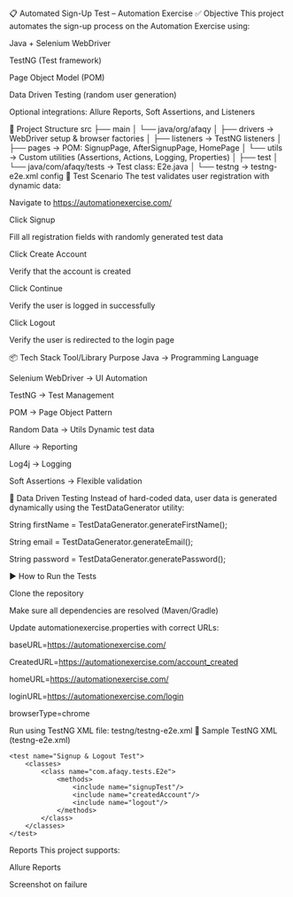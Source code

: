 📋 Automated Sign-Up Test – Automation Exercise
✅ Objective
This project automates the sign-up process on the Automation Exercise using:

Java + Selenium WebDriver

TestNG (Test framework)

Page Object Model (POM)

Data Driven Testing (random user generation)

Optional integrations: Allure Reports, Soft Assertions, and Listeners

📂 Project Structure
src
├── main
│   └── java/org/afaqy
│       ├── drivers        → WebDriver setup & browser factories
│       ├── listeners      → TestNG listeners
│       ├── pages          → POM: SignupPage, AfterSignupPage, HomePage
│       └── utils          → Custom utilities (Assertions, Actions, Logging, Properties)
│
├── test
│   └── java/com/afaqy/tests → Test class: E2e.java
│
└── testng                  → testng-e2e.xml config
🧪 Test Scenario
The test validates user registration with dynamic data:

Navigate to https://automationexercise.com/

Click Signup

Fill all registration fields with randomly generated test data

Click Create Account

Verify that the account is created

Click Continue

Verify the user is logged in successfully

Click Logout

Verify the user is redirected to the login page

📦 Tech Stack
Tool/Library	Purpose
Java	-> Programming Language

Selenium WebDriver ->	UI Automation

TestNG	->   Test Management

POM	 -> Page Object Pattern

Random Data -> Utils	Dynamic test data

Allure -> Reporting

Log4j	-> Logging

Soft Assertions ->	Flexible validation

🔁 Data Driven Testing
Instead of hard-coded data, user data is generated dynamically using the TestDataGenerator utility:

String firstName = TestDataGenerator.generateFirstName();

String email = TestDataGenerator.generateEmail();

String password = TestDataGenerator.generatePassword();

▶️ How to Run the Tests

Clone the repository

Make sure all dependencies are resolved (Maven/Gradle)

Update automationexercise.properties with correct URLs:

baseURL=https://automationexercise.com/

CreatedURL=https://automationexercise.com/account_created

homeURL=https://automationexercise.com/

loginURL=https://automationexercise.com/login

browserType=chrome

Run using TestNG XML file:
testng/testng-e2e.xml
📜 Sample TestNG XML (testng-e2e.xml)
<?xml version="1.0" encoding="UTF-8"?>
<!DOCTYPE suite SYSTEM "https://testng.org/testng-1.0.dtd">
<suite name="AutomationExercise E2E Test Suite">
    <listeners>
        <listener class-name="org.afaqy.listeners.TestNGListeners"/>
    </listeners>

    <test name="Signup & Logout Test">
        <classes>
            <class name="com.afaqy.tests.E2e">
                <methods>
                    <include name="signupTest"/>
                    <include name="createdAccount"/>
                    <include name="logout"/>
                </methods>
            </class>
        </classes>
    </test>
</suite>

 Reports
This project supports:

Allure Reports

Screenshot on failure
